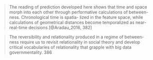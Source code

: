 
>The reading of prediction developed here shows that time and space morph into each other through performative calculations of between-ness. Chronological time is spatia- lized in the feature space, while calculations of geometrical distances become temporalized as near-real-time decisions.[@Aradau_2016, 382]

>The reversibility and relationality produced in a regime of between-ness require us to revisit relationality in social theory and develop critical vocabularies of relationality that grapple with big data governmentality. 386
